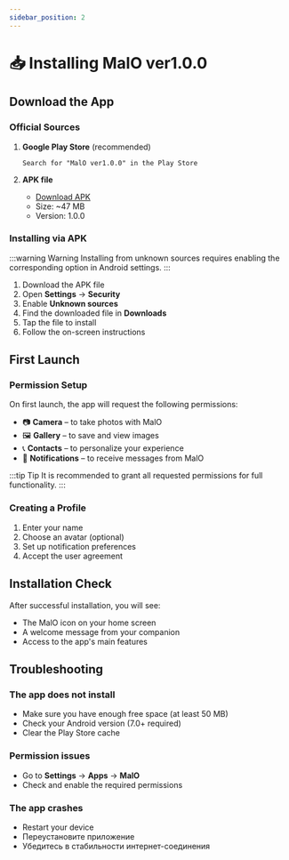 ```yaml
---
sidebar_position: 2
---
```


# 📥 Installing MalO ver1.0.0

## Download the App

### Official Sources

1. **Google Play Store** (recommended)

   ```
   Search for "MalO ver1.0.0" in the Play Store
   ```

2. **APK file**
   - [Download APK](https://play.google.com/apps/testing/com.doctordredd.scp1471malo/releases)
   - Size: ~47 MB
   - Version: 1.0.0

### Installing via APK

:::warning Warning
Installing from unknown sources requires enabling the corresponding option in Android settings.
:::

1. Download the APK file
2. Open **Settings** → **Security**
3. Enable **Unknown sources**
4. Find the downloaded file in **Downloads**
5. Tap the file to install
6. Follow the on-screen instructions

## First Launch

### Permission Setup

On first launch, the app will request the following permissions:

- 📷 **Camera** – to take photos with MalO
- 🖼️ **Gallery** – to save and view images
- 📞 **Contacts** – to personalize your experience
- 🔔 **Notifications** – to receive messages from MalO

:::tip Tip
It is recommended to grant all requested permissions for full functionality.
:::

### Creating a Profile

1. Enter your name
2. Choose an avatar (optional)
3. Set up notification preferences
4. Accept the user agreement

## Installation Check

After successful installation, you will see:

- The MalO icon on your home screen
- A welcome message from your companion
- Access to the app's main features

## Troubleshooting

### The app does not install

- Make sure you have enough free space (at least 50 MB)
- Check your Android version (7.0+ required)
- Clear the Play Store cache

### Permission issues

- Go to **Settings** → **Apps** → **MalO**
- Check and enable the required permissions

### The app crashes

- Restart your device
- Переустановите приложение
- Убедитесь в стабильности интернет-соединения
